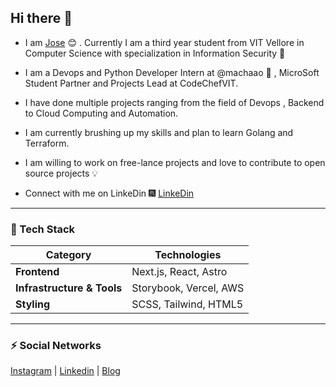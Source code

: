 ## Hi there 👋


* I am [Jose](https://www.linkedin.com/in/joxelopz/) :blush:	 . Currently I am a third year student from VIT Vellore in Computer Science with specialization in Information Security :satellite:

* I am a Devops and Python Developer Intern at @machaao :toolbox: , MicroSoft Student Partner and Projects Lead at CodeChefVIT.

* I have done multiple projects ranging from the field of Devops , Backend to Cloud Computing and Automation.

* I am currently brushing up my skills and plan to learn Golang and Terraform.

* I am willing to work on free-lance projects and love to  contribute to open source projects :bulb:

* Connect with me on LinkeDin :fireworks: [LinkeDin](https://www.linkedin.com/in/joxelopz/)

---

### 🚀 Tech Stack

| **Category**               | **Technologies**                                                                                                                                                          |
|----------------------------|---------------------------------------------------------------------------------------------------------------------------------------------------------------------------|
| **Frontend**               | Next.js, React, Astro                                                                                                                                                   |                                                                                                                          |
| **Infrastructure & Tools** | Storybook, Vercel, AWS                                                                                                                                         |
| **Styling**                | SCSS, Tailwind, HTML5                                                                                                                                                         |

---


### ⚡ Social Networks

[Instagram](https://instagram.com/joxelpz) | [Linkedin](https://www.linkedin.com/in/joxelopz/) | [Blog](https://google.com/)

<!--
**joxeldv/joxeldv** is a ✨ _special_ ✨ repository because its `README.md` (this file) appears on your GitHub profile.

Here are some ideas to get you started:

- 🔭 I’m currently working on ...
- 🌱 I’m currently learning ...
- 👯 I’m looking to collaborate on ...
- 🤔 I’m looking for help with ...
- 💬 Ask me about ...
- 📫 How to reach me: ...
- 😄 Pronouns: ...
- ⚡ Fun fact: ...
-->
